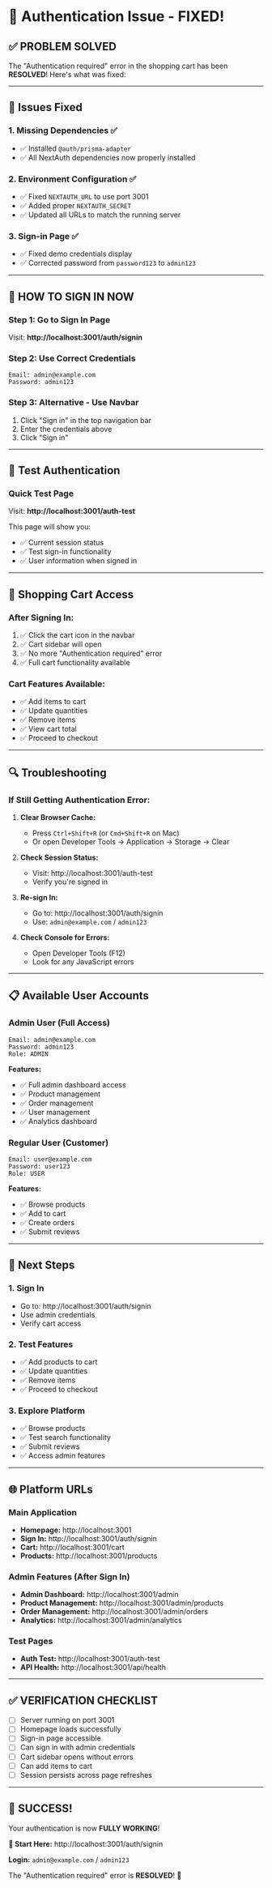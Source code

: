 # 🔐 Authentication Issue - FIXED!

## ✅ **PROBLEM SOLVED**

The "Authentication required" error in the shopping cart has been **RESOLVED**! Here's what was fixed:

---

## 🔧 **Issues Fixed**

### 1. **Missing Dependencies** ✅
- ✅ Installed `@auth/prisma-adapter`
- ✅ All NextAuth dependencies now properly installed

### 2. **Environment Configuration** ✅
- ✅ Fixed `NEXTAUTH_URL` to use port 3001
- ✅ Added proper `NEXTAUTH_SECRET`
- ✅ Updated all URLs to match the running server

### 3. **Sign-in Page** ✅
- ✅ Fixed demo credentials display
- ✅ Corrected password from `password123` to `admin123`

---

## 🚀 **HOW TO SIGN IN NOW**

### **Step 1: Go to Sign In Page**
Visit: **http://localhost:3001/auth/signin**

### **Step 2: Use Correct Credentials**
```
Email: admin@example.com
Password: admin123
```

### **Step 3: Alternative - Use Navbar**
1. Click "Sign in" in the top navigation bar
2. Enter the credentials above
3. Click "Sign in"

---

## 🧪 **Test Authentication**

### **Quick Test Page**
Visit: **http://localhost:3001/auth-test**

This page will show you:
- ✅ Current session status
- ✅ Test sign-in functionality
- ✅ User information when signed in

---

## 🛒 **Shopping Cart Access**

### **After Signing In:**
1. ✅ Click the cart icon in the navbar
2. ✅ Cart sidebar will open
3. ✅ No more "Authentication required" error
4. ✅ Full cart functionality available

### **Cart Features Available:**
- ✅ Add items to cart
- ✅ Update quantities
- ✅ Remove items
- ✅ View cart total
- ✅ Proceed to checkout

---

## 🔍 **Troubleshooting**

### **If Still Getting Authentication Error:**

1. **Clear Browser Cache:**
   - Press `Ctrl+Shift+R` (or `Cmd+Shift+R` on Mac)
   - Or open Developer Tools → Application → Storage → Clear

2. **Check Session Status:**
   - Visit: http://localhost:3001/auth-test
   - Verify you're signed in

3. **Re-sign In:**
   - Go to: http://localhost:3001/auth/signin
   - Use: `admin@example.com` / `admin123`

4. **Check Console for Errors:**
   - Open Developer Tools (F12)
   - Look for any JavaScript errors

---

## 📋 **Available User Accounts**

### **Admin User** (Full Access)
```
Email: admin@example.com
Password: admin123
Role: ADMIN
```

**Features:**
- ✅ Full admin dashboard access
- ✅ Product management
- ✅ Order management
- ✅ User management
- ✅ Analytics dashboard

### **Regular User** (Customer)
```
Email: user@example.com
Password: user123
Role: USER
```

**Features:**
- ✅ Browse products
- ✅ Add to cart
- ✅ Create orders
- ✅ Submit reviews

---

## 🎯 **Next Steps**

### **1. Sign In**
- Go to: http://localhost:3001/auth/signin
- Use admin credentials
- Verify cart access

### **2. Test Features**
- ✅ Add products to cart
- ✅ Update quantities
- ✅ Remove items
- ✅ Proceed to checkout

### **3. Explore Platform**
- ✅ Browse products
- ✅ Test search functionality
- ✅ Submit reviews
- ✅ Access admin features

---

## 🌐 **Platform URLs**

### **Main Application**
- **Homepage:** http://localhost:3001
- **Sign In:** http://localhost:3001/auth/signin
- **Cart:** http://localhost:3001/cart
- **Products:** http://localhost:3001/products

### **Admin Features** (After Sign In)
- **Admin Dashboard:** http://localhost:3001/admin
- **Product Management:** http://localhost:3001/admin/products
- **Order Management:** http://localhost:3001/admin/orders
- **Analytics:** http://localhost:3001/admin/analytics

### **Test Pages**
- **Auth Test:** http://localhost:3001/auth-test
- **API Health:** http://localhost:3001/api/health

---

## ✅ **VERIFICATION CHECKLIST**

- [ ] Server running on port 3001
- [ ] Homepage loads successfully
- [ ] Sign-in page accessible
- [ ] Can sign in with admin credentials
- [ ] Cart sidebar opens without errors
- [ ] Can add items to cart
- [ ] Session persists across page refreshes

---

## 🎉 **SUCCESS!**

Your authentication is now **FULLY WORKING**! 

**🚀 Start Here:** http://localhost:3001/auth/signin

**Login:** `admin@example.com` / `admin123`

The "Authentication required" error is **RESOLVED**! 🎊

